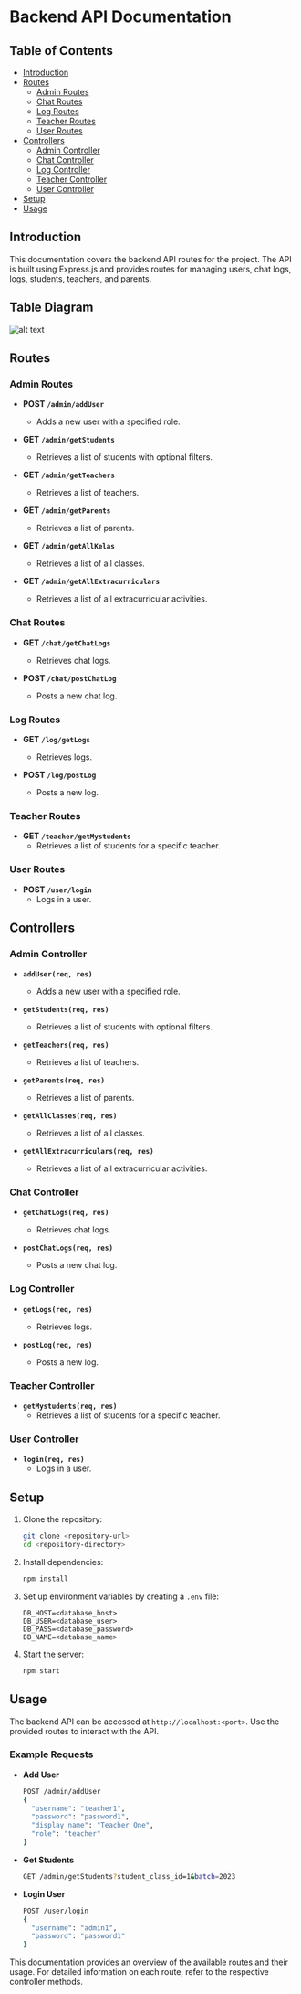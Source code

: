 # Backend API Documentation

## Table of Contents
- [Introduction](#introduction)
- [Routes](#routes)
  - [Admin Routes](#admin-routes)
  - [Chat Routes](#chat-routes)
  - [Log Routes](#log-routes)
  - [Teacher Routes](#teacher-routes)
  - [User Routes](#user-routes)
- [Controllers](#controllers)
  - [Admin Controller](#admin-controller)
  - [Chat Controller](#chat-controller)
  - [Log Controller](#log-controller)
  - [Teacher Controller](#teacher-controller)
  - [User Controller](#user-controller)
- [Setup](#setup)
- [Usage](#usage)

## Introduction

This documentation covers the backend API routes for the project. The API is built using Express.js and provides routes for managing users, chat logs, logs, students, teachers, and parents.
## Table Diagram
![alt text](image.png)
## Routes

### Admin Routes
- **POST `/admin/addUser`**
  - Adds a new user with a specified role.
  
- **GET `/admin/getStudents`**
  - Retrieves a list of students with optional filters.
  
- **GET `/admin/getTeachers`**
  - Retrieves a list of teachers.
  
- **GET `/admin/getParents`**
  - Retrieves a list of parents.
  
- **GET `/admin/getAllKelas`**
  - Retrieves a list of all classes.
  
- **GET `/admin/getAllExtracurriculars`**
  - Retrieves a list of all extracurricular activities.

### Chat Routes
- **GET `/chat/getChatLogs`**
  - Retrieves chat logs.
  
- **POST `/chat/postChatLog`**
  - Posts a new chat log.

### Log Routes
- **GET `/log/getLogs`**
  - Retrieves logs.
  
- **POST `/log/postLog`**
  - Posts a new log.

### Teacher Routes
- **GET `/teacher/getMystudents`**
  - Retrieves a list of students for a specific teacher.

### User Routes
- **POST `/user/login`**
  - Logs in a user.

## Controllers

### Admin Controller
- **`addUser(req, res)`**
  - Adds a new user with a specified role.
  
- **`getStudents(req, res)`**
  - Retrieves a list of students with optional filters.
  
- **`getTeachers(req, res)`**
  - Retrieves a list of teachers.
  
- **`getParents(req, res)`**
  - Retrieves a list of parents.
  
- **`getAllClasses(req, res)`**
  - Retrieves a list of all classes.
  
- **`getAllExtracurriculars(req, res)`**
  - Retrieves a list of all extracurricular activities.

### Chat Controller
- **`getChatLogs(req, res)`**
  - Retrieves chat logs.
  
- **`postChatLogs(req, res)`**
  - Posts a new chat log.

### Log Controller
- **`getLogs(req, res)`**
  - Retrieves logs.
  
- **`postLog(req, res)`**
  - Posts a new log.

### Teacher Controller
- **`getMystudents(req, res)`**
  - Retrieves a list of students for a specific teacher.

### User Controller
- **`login(req, res)`**
  - Logs in a user.

## Setup

1. Clone the repository:
   ```bash
   git clone <repository-url>
   cd <repository-directory>
   ```

2. Install dependencies:
   ```bash
   npm install
   ```

3. Set up environment variables by creating a `.env` file:
   ```env
   DB_HOST=<database_host>
   DB_USER=<database_user>
   DB_PASS=<database_password>
   DB_NAME=<database_name>
   ```

4. Start the server:
   ```bash
   npm start
   ```

## Usage

The backend API can be accessed at `http://localhost:<port>`. Use the provided routes to interact with the API.

### Example Requests

- **Add User**
  ```bash
  POST /admin/addUser
  {
    "username": "teacher1",
    "password": "password1",
    "display_name": "Teacher One",
    "role": "teacher"
  }
  ```

- **Get Students**
  ```bash
  GET /admin/getStudents?student_class_id=1&batch=2023
  ```

- **Login User**
  ```bash
  POST /user/login
  {
    "username": "admin1",
    "password": "password1"
  }
  ```

This documentation provides an overview of the available routes and their usage. For detailed information on each route, refer to the respective controller methods.